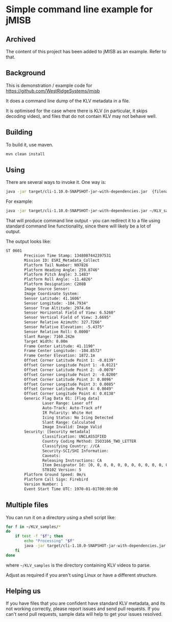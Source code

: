 # Simple command line example for jMISB

## Archived

The content of this project has been added to jMISB as an example. Refer to that.

## Background

This is demonstration / example code for <https://github.com/WestRidgeSystems/jmisb>

It does a command line dump of the KLV metadata in a file.

It is optimised for the case where there is KLV (in particular, it skips decoding video), and files that do not contain KLV may not behave well.

## Building

To build it, use maven.

``` sh
mvn clean install
```

## Using

There are several ways to invoke it. One way is:

``` sh
java -jar target/cli-1.10.0-SNAPSHOT-jar-with-dependencies.jar  {filename}
```

For example:

``` sh
java -jar target/cli-1.10.0-SNAPSHOT-jar-with-dependencies.jar ~/KLV_samples/CheyenneVAhospital.mpeg4
```

That will produce command line output - you can redirect it to a file using standard command line functionality,
since there will likely be a lot of output.

The output looks like:

``` txt
ST 0601
        Precision Time Stamp: 1348087442397531
        Mission ID: ESRI_Metadata_Collect
        Platform Tail Number: N97826
        Platform Heading Angle: 259.8746°
        Platform Pitch Angle: 3.1483°
        Platform Roll Angle: -11.4826°
        Platform Designation: C208B
        Image Source Sensor: 
        Image Coordinate System: 
        Sensor Latitude: 41.1606°
        Sensor Longitude: -104.7934°
        Sensor True Altitude: 2974.6m
        Sensor Horizontal Field of View: 6.5260°
        Sensor Vertical Field of View: 3.6695°
        Sensor Relative Azimuth: 327.7266°
        Sensor Relative Elevation: -5.4375°
        Sensor Relative Roll: 0.0000°
        Slant Range: 7160.242m
        Target Width: 0.00m
        Frame Center Latitude: 41.1190°
        Frame Center Longitude: -104.8572°
        Frame Center Elevation: 1872.1m
        Offset Corner Latitude Point 1: -0.0139°
        Offset Corner Longitude Point 1: -0.0121°
        Offset Corner Latitude Point 2: -0.0070°
        Offset Corner Longitude Point 2: -0.0200°
        Offset Corner Latitude Point 3: 0.0096°
        Offset Corner Longitude Point 3: 0.0085°
        Offset Corner Latitude Point 4: 0.0049°
        Offset Corner Longitude Point 4: 0.0138°
        Generic Flag Data 01: [Flag data]
                Laser Range: Laser off
                Auto-Track: Auto-Track off
                IR Polarity: White Hot
                Icing Status: No Icing Detected
                Slant Range: Calculated
                Image Invalid: Image Valid
        Security: [Security metadata]
                Classification: UNCLASSIFIED
                Country Coding Method: ISO3166_TWO_LETTER
                Classifying Country: //CA
                Security-SCI/SHI Information: 
                Caveats: 
                Releasing Instructions: CA
                Item Designator Id: [0, 0, 0, 0, 0, 0, 0, 0, 0, 0, 0, 0, 0, 0, 0, 0]
                ST0102 Version: 5
        Platform Ground Speed: 0m/s
        Platform Call Sign: Firebird
        Version Number: 1
        Event Start Time UTC: 1970-01-01T00:00:00
```

## Multiple files

You can run it on a directory using a shell script like:

``` sh
for f in ~/KLV_samples/*
do
    if test -f "$f"; then
        echo "Processing" "$f"
        java -jar target/cli-1.10.0-SNAPSHOT-jar-with-dependencies.jar "$f" > "$(basename "$f").klv.txt"
    fi
done
```

where `~/KLV_samples` is the directory containing KLV videos to parse.

Adjust as required if you aren't using Linux or have a different structure.

## Helping us

If you have files that you are confident have standard KLV metadata, and its not working correctly, please report issues and send pull requests. If you can't send pull requests, sample data will help to get your issues resolved.
